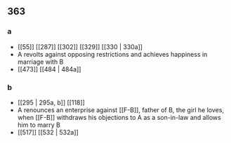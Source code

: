 ## 363
### a
- [[55]] [[287]] [[302]] [[329]] [[330 | 330a]] 
- A revolts against opposing restrictions and achieves happiness in marriage with B
- [[473]] [[484 | 484a]] 

### b
- [[295 | 295a, b]] [[118]] 
- A renounces an enterprise against [[F-B]], father of B, the girl he loves, when [[F-B]] withdraws his objections to A as a son-in-law and allows him to marry B
- [[517]] [[532 | 532a]] 

